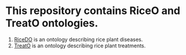 # This repository contains RiceO and TreatO ontologies.

1. [RiceDO](https://github.com/RiceManFramework/riceman/blob/master/RiceDO.owl) is an ontology describing rice plant diseases. 
2. [TreatO](https://github.com/RiceManFramework/riceman/blob/master/TreatO.owl) is an ontology describing rice plant treatments. 
